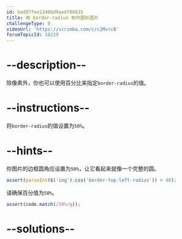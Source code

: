 ```yaml
---
id: bad87fee1348bd9aedf08815
title: 用 border-radius 制作圆形图片
challengeType: 0
videoUrl: 'https://scrimba.com/c/c2MvrcB'
forumTopicId: 18229
---
```


# --description--

除像素外，你也可以使用百分比来指定`border-radius`的值。

# --instructions--

将`border-radius`的值设置为`50%`。

# --hints--

你图片的边框圆角应设置为`50%`，让它看起来就像一个完整的圆。

```js
assert(parseInt($('img').css('border-top-left-radius')) > 48);
```

请确保百分值为`50%`。

```js
assert(code.match(/50%/g));
```

# --solutions--

